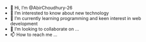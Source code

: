 - 👋 Hi, I’m @AbirChoudhury-26
- 👀 I’m interested to know about new technology
- 🌱 I’m currently learning programming and keen interest in web development
- 💞️ I’m looking to collaborate on ...
- 📫 How to reach me ...

<!---
AbirChoudhury-26/AbirChoudhury-26 is a ✨ special ✨ repository because its `README.md` (this file) appears on your GitHub profile.
You can click the Preview link to take a look at your changes.
--->
